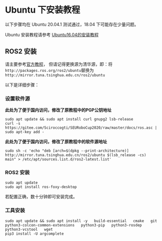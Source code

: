 # Ubuntu 下安装教程

以下步骤均在 Ubuntu 20.04.1 测试通过，18.04 下可能存在少量问题。

Ubuntu 安装教程请参考 [Ubuntu16.04的安装教程](https://github.com/Sciroccogti/SEURoboCup2019Kidsize/blob/master/EnvSetupGuide.md)

## ROS2 安装

请主要参考[官方教程](https://index.ros.org/doc/ros2/Installation/Foxy/Linux-Install-Debians/)，
但请记得更换源为清华源，即：将`http://packages.ros.org/ros2/ubuntu`替换为`http://mirror.tuna.tsinghua.edu.cn/ros2/ubuntu`

以下是详细步骤：

### 设置软件源

**此处为了便于国内访问，修改了原教程中的PGP公钥地址**

```Shell
sudo apt update && sudo apt install curl gnupg2 lsb-release
curl -s https://gitee.com/Sciroccogti/SEURoboCup2020/raw/master/docs/ros.asc | sudo apt-key add -
```

**此处为了便于国内访问，修改了原教程中的软件源地址**
```Shell
sudo sh -c 'echo "deb [arch=$(dpkg --print-architecture)] http://mirror.tuna.tsinghua.edu.cn/ros2/ubuntu $(lsb_release -cs) main" > /etc/apt/sources.list.d/ros2-latest.list'
```

### ROS2 安装

```Shell
sudo apt update
sudo apt install ros-foxy-desktop
```

若配置正确，数十分钟即可安装完成。

### 工具安装

```Shell
sudo apt update && sudo apt install -y   build-essential   cmake   git   python3-colcon-common-extensions   python3-pip   python3-rosdep   python3-vcstool   wget
pip3 install -U argcomplete
```
